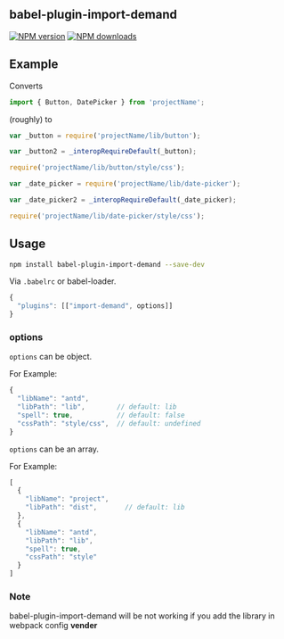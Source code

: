 ## babel-plugin-import-demand

[![NPM version](https://img.shields.io/npm/v/babel-plugin-import-demand.svg?style=flat)](https://npmjs.org/package/babel-plugin-import-demand)
[![NPM downloads](http://img.shields.io/npm/dm/babel-plugin-import-demand.svg?style=flat)](https://npmjs.org/package/babel-plugin-import-demand)

## Example

Converts

```javascript
import { Button, DatePicker } from 'projectName';
```

(roughly) to

```javascript
var _button = require('projectName/lib/button');

var _button2 = _interopRequireDefault(_button);

require('projectName/lib/button/style/css');

var _date_picker = require('projectName/lib/date-picker');

var _date_picker2 = _interopRequireDefault(_date_picker);

require('projectName/lib/date-picker/style/css');
```

## Usage

```bash
npm install babel-plugin-import-demand --save-dev
```

Via `.babelrc` or babel-loader.

```js
{
  "plugins": [["import-demand", options]]
}
```

### options

`options` can be object.

For Example: 

```javascript
{
  "libName": "antd",
  "libPath": "lib",        // default: lib
  "spell": true,           // default: false
  "cssPath": "style/css",  // default: undefined
}
```

`options` can be an array.

For Example: 

```javascript
[
  {
    "libName": "project",
    "libPath": "dist",       // default: lib
  },
  {
    "libName": "antd",
    "libPath": "lib",
    "spell": true,
    "cssPath": "style"
  }
]
```


### Note

babel-plugin-import-demand will be not working if you add the library in webpack config **vender**
